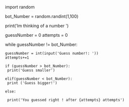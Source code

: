 import random

bot_Number = random.randint(1,100)

print('Im thinking of a number ')

guessNumber  = 0 
attempts = 0

while  guessNumber != bot_Number:

    guessNumber = int(input('Guess number!: '))
    attempts+=1

    if (guessNumber > bot_Number): 
     print('Guess smaller')

    elif(guessNumber < bot_Number):
     print ('Guess bigger!')

    else: 

     print('You guessed right ! after {attempts} attempts')
